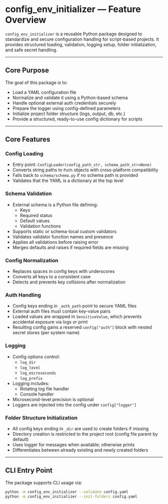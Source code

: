 # config_env_initializer — Feature Overview

`config_env_initializer` is a reusable Python package designed to standardize and secure configuration handling for script-based projects. It provides structured loading, validation, logging setup, folder initialization, and safe secret handling.

---

## Core Purpose

The goal of this package is to:

- Load a YAML configuration file
- Normalize and validate it using a Python-based schema
- Handle optional external auth credentials securely
- Prepare the logger using config-defined parameters
- Initialize project folder structure (logs, output, db, etc.)
- Provide a structured, ready-to-use config dictionary for scripts

---

## Core Features

### Config Loading

- Entry point: `ConfigLoader(config_path_str, schema_path_str=None)`
- Converts string paths to `Path` objects with cross-platform compatibility
- Falls back to `schema/schema.py` if no schema path is provided
- Validates that the YAML is a dictionary at the top level

### Schema Validation

- External schema is a Python file defining:
  - Keys
  - Required status
  - Default values
  - Validation functions
- Supports static or schema-local custom validators
- Validates validator function names and presence
- Applies all validations before raising error
- Merges defaults and raises if required fields are missing

### Config Normalization

- Replaces spaces in config keys with underscores
- Converts all keys to a consistent case
- Detects and prevents key collisions after normalization

### Auth Handling

- Config keys ending in `_auth_path` point to secure YAML files
- External auth files must contain key-value pairs
- Loaded values are wrapped in `SensitiveValue`, which prevents accidental exposure via logs or print
- Resulting config gains a reserved `config["auth"]` block with nested secret stores (per system name)

### Logging

- Config options control:
  - `log_dir`
  - `log_level`
  - `log_microseconds`
  - `log_prefix`
- Logging includes:
  - Rotating log file handler
  - Console handler
- Microsecond-level precision is optional
- Loggers are injected into the config under `config["logger"]`

### Folder Structure Initialization

- All config keys ending in `_dir` are used to create folders if missing
- Directory creation is restricted to the project root (config file parent by default)
- Uses logger for messages when available; otherwise prints
- Differentiates between already existing and newly created folders

---

## CLI Entry Point

The package supports CLI usage via:

```bash
python -m config_env_initializer --validate config.yaml
python -m config_env_initializer --init-folders config.yaml
